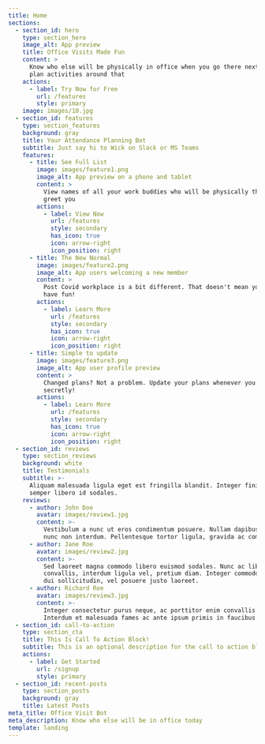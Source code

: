 ```yaml
---
title: Home
sections:
  - section_id: hero
    type: section_hero
    image_alt: App preview
    title: Office Visits Made Fun
    content: >
      Know who else will be physically in office when you go there next, and
      plan activities around that
    actions:
      - label: Try Now for Free
        url: /features
        style: primary
    image: images/10.jpg
  - section_id: features
    type: section_features
    background: gray
    title: Your Attendance Planning Bot
    subtitle: Just say hi to Wick on Slack or MS Teams
    features:
      - title: See Full List
        image: images/feature1.png
        image_alt: App preview on a phone and tablet
        content: >
          View names of all your work buddies who will be physically there to
          greet you
        actions:
          - label: View Now
            url: /features
            style: secondary
            has_icon: true
            icon: arrow-right
            icon_position: right
      - title: The New Normal
        image: images/feature2.png
        image_alt: App users welcoming a new member
        content: >
          Post Covid workplace is a bit different. That doesn't mean you can't
          have fun!
        actions:
          - label: Learn More
            url: /features
            style: secondary
            has_icon: true
            icon: arrow-right
            icon_position: right
      - title: Simple to update
        image: images/feature3.png
        image_alt: App user profile preview
        content: >
          Changed plans? Not a problem. Update your plans whenever you wish...
          secretly!
        actions:
          - label: Learn More
            url: /features
            style: secondary
            has_icon: true
            icon: arrow-right
            icon_position: right
  - section_id: reviews
    type: section_reviews
    background: white
    title: Testimonials
    subtitle: >-
      Aliquam malesuada ligula eget est fringilla blandit. Integer finibus
      semper libero id sodales. 
    reviews:
      - author: John Doe
        avatar: images/review1.jpg
        content: >-
          Vestibulum a nunc ut eros condimentum posuere. Nullam dapibus quis
          nunc non interdum. Pellentesque tortor ligula, gravida ac commodo eu.
      - author: Jane Roe
        avatar: images/review2.jpg
        content: >-
          Sed laoreet magna commodo libero euismod sodales. Nunc ac libero
          convallis, interdum ligula vel, pretium diam. Integer commodo sem at
          dui sollicitudin, vel posuere justo laoreet.
      - author: Richard Roe
        avatar: images/review3.jpg
        content: >-
          Integer consectetur purus neque, ac porttitor enim convallis vitae.
          Interdum et malesuada fames ac ante ipsum primis in faucibus.
  - section_id: call-to-action
    type: section_cta
    title: This Is Call To Action Block!
    subtitle: This is an optional description for the call to action block.
    actions:
      - label: Get Started
        url: /signup
        style: primary
  - section_id: recent-posts
    type: section_posts
    background: gray
    title: Latest Posts
meta_title: Office Visit Bot
meta_description: Know who else will be in office today
template: landing
---
```

